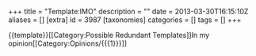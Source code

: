 +++
title = "Template:IMO"
description = ""
date = 2013-03-30T16:15:10Z
aliases = []
[extra]
id = 3987
[taxonomies]
categories = []
tags = []
+++

<noinclude>{{template}}[[Category:Possible Redundant Templates]]</noinclude>In my opinion<includeonly>[[Category:Opinions/{{{1}}}]]</includeonly>
